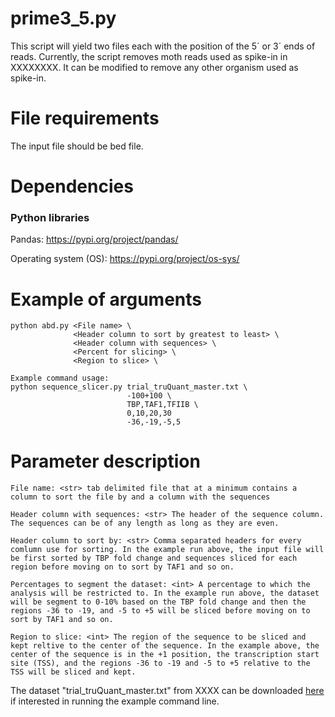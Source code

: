 
# prime3_5.py #
This script will yield two files each with the position of the 5´ or 3´ ends of reads. Currently, the script removes moth reads used as spike-in in XXXXXXXX. It can be modified to remove any other organism used as spike-in.

# File requirements #
The input file should be bed file. 

# Dependencies #
### Python libraries ###
Pandas: https://pypi.org/project/pandas/

Operating system (OS): https://pypi.org/project/os-sys/

# Example of arguments #
```
python abd.py <File name> \
              <Header column to sort by greatest to least> \
              <Header column with sequences> \
              <Percent for slicing> \
              <Region to slice> \

Example command usage: 
python sequence_slicer.py trial_truQuant_master.txt \
                          -100+100 \
                          TBP,TAF1,TFIIB \
                          0,10,20,30
                          -36,-19,-5,5
```
# Parameter description #
```
File name: <str> tab delimited file that at a minimum contains a column to sort the file by and a column with the sequences

Header column with sequences: <str> The header of the sequence column. The sequences can be of any length as long as they are even.

Header column to sort by: <str> Comma separated headers for every comlumn use for sorting. In the example run above, the input file will be first sorted by TBP fold change and sequences sliced for each region before moving on to sort by TAF1 and so on.

Percentages to segment the dataset: <int> A percentage to which the analysis will be restricted to. In the example run above, the dataset will be segment to 0-10% based on the TBP fold change and then the regions -36 to -19, and -5 to +5 will be sliced before moving on to sort by TAF1 and so on.

Region to slice: <int> The region of the sequence to be sliced and kept reltive to the center of the sequence. In the example above, the center of the sequence is in the +1 position, the transcription start site (TSS), and the regions -36 to -19 and -5 to +5 relative to the TSS will be sliced and kept.
```

The dataset "trial_truQuant_master.txt" from XXXX can be downloaded [here](https://github.com/JuanFSantana/DNA-and-RNA-seq-analysis-essentials/blob/main/Average%20base%20distribution%20plots/trial_truQuant_master.txt) if interested in running the example command line.    

